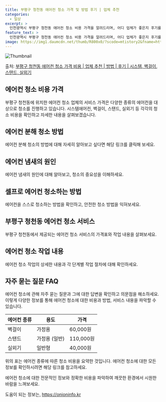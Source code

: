 ```yaml
---
title: 부평구 청천동 에어컨 청소 가격 및 방법 후기 | 업체 추천
categories:
  - 일상
excerpt: >
  인천광역시 부평구 청천동 에어컨 청소 비용 가격을 알려드리며, 어디 업체가 좋은지 후기를 통해 알아보겠습니다. 현재 글에서는 시스템, 벽걸이, 스탠드, 실외기 각각에 대해 청소 비용이 나와 있으니 참고하시면 되겠습니다. 에어컨 분해 청소 방법 보기 👈 클릭셀프 에어컨 청소 방법 보기👈 클릭부평구 청천동 에어컨 청소 비용시스템에어컨 방식클리닝방식금액1way 방식에어컨 완전분해80,000원1way 방식에어컨 필터세척35,000원2way 방식에어컨 완전분해90,000원2way 방식에어컨 필터세척35,000원4way 방식에어컨 완전분해120,000원4way 방식에어컨 필터세척35,000원원형방식에어컨 완전분해140,000원원형방식에어컨 필터세척35,000원에어컨 청소 견적 샘플 보기 👈 클릭에어컨 냄새의 원인에..
feature_text: >
  인천광역시 부평구 청천동 에어컨 청소 비용 가격을 알려드리며, 어디 업체가 좋은지 후기를 통해 알아보겠습니다. 현재 글에서는 시스템, 벽걸이, 스탠드, 실외기 각각에 대해 청소 비용이 나와 있으니 참고하시면 되겠습니다. 에어컨 분해 청소 방법 보기 👈 클릭셀프 에어컨 청소 방법 보기👈 클릭부평구 청천동 에어컨 청소 비용시스템에어컨 방식클리닝방식금액1way 방식에어컨 완전분해80,000원1way 방식에어컨 필터세척35,000원2way 방식에어컨 완전분해90,000원2way 방식에어컨 필터세척35,000원4way 방식에어컨 완전분해120,000원4way 방식에어컨 필터세척35,000원원형방식에어컨 완전분해140,000원원형방식에어컨 필터세척35,000원에어컨 청소 견적 샘플 보기 👈 클릭에어컨 냄새의 원인에..
image: https://img1.daumcdn.net/thumb/R800x0/?scode=mtistory2&fname=https%3A%2F%2Fblog.kakaocdn.net%2Fdn%2FbfgBB2%2FbtsHxGktB24%2FYWmKSMDWY3eAlras6Cb371%2Fimg.webp
---
```


![Thumbnail](https://img1.daumcdn.net/thumb/R800x0/?scode=mtistory2&fname=https%3A%2F%2Fblog.kakaocdn.net%2Fdn%2FbfgBB2%2FbtsHxGktB24%2FYWmKSMDWY3eAlras6Cb371%2Fimg.webp)

<p>출처: <a href="https://onioninfo.kr/entry/%EB%B6%80%ED%8F%89%EA%B5%AC-%EC%B2%AD%EC%B2%9C%EB%8F%99-%EC%97%90%EC%96%B4%EC%BB%A8-%EC%B2%AD%EC%86%8C-%EA%B0%80%EA%B2%A9-%EB%B9%84%EC%9A%A9-%EC%97%85%EC%B2%B4-%EC%B6%94%EC%B2%9C-%EB%B0%A9%EB%B2%95-%ED%9B%84%EA%B8%B0-%EC%8B%9C%EC%8A%A4%ED%85%9C-%EB%B2%BD%EA%B1%B8%EC%9D%B4-%EC%8A%A4%ED%83%A0%EB%93%9C-%EC%8B%A4%EC%99%B8%EA%B8%B0" rel="dofollow">부평구 청천동 에어컨 청소 가격 비용 | 업체 추천 | 방법 | 후기 | 시스템, 벽걸이, 스탠드, 실외기</a> </p>

## 에어컨 청소 비용 가격

부평구 청천동에 위치한 에어컨 청소 업체의 서비스 가격은 다양한 종류의 에어컨을 대상으로 청소를 진행하고 있습니다. 시스템에어컨, 벽걸이,
스탠드, 실외기 등 각각의 청소 비용을 확인하고 자세한 내용을 살펴보겠습니다.

## **에어컨 분해 청소 방법**

에어컨 분해 청소의 방법에 대해 자세히 알아보고 싶다면 해당 링크를 클릭해 보세요.

## **에어컨 냄새의 원인**

에어컨 냄새의 원인에 대해 알아보고, 청소의 중요성을 이해하세요.

## **셀프로 에어컨 청소하는 방법**

에어컨을 스스로 청소하는 방법을 확인하고, 안전한 청소 방법을 익혀보세요.

## **부평구 청천동 에어컨 청소 서비스**

부평구 청천동에서 제공되는 에어컨 청소 서비스의 가격표와 작업 내용을 살펴보세요.

## **에어컨 청소 작업 내용**

에어컨 청소 작업의 상세한 내용과 각 단계별 작업 절차에 대해 확인하세요.

## **자주 묻는 질문 FAQ**

에어컨 청소에 관해 자주 묻는 질문과 그에 대한 답변을 확인하고 의문점을 해소하세요. 이렇게 다양한 정보를 통해 에어컨 청소에 대한 비용과
방법, 서비스 내용을 파악할 수 있습니다.

에어컨 종류 | 용도 | 가격  
---|---|---  
벽걸이 | 가정용 | 60,000원  
스탠드 | 가정용 (일반) | 110,000원  
실외기 | 일반형 | 40,000원  
위의 표는 에어컨 종류에 따른 청소 비용을 요약한 것입니다. 에어컨 청소에 대한 모든 정보를 확인하시려면 해당 링크를 참고하세요.

에어컨 청소에 대한 전문적인 정보와 정확한 비용을 파악하여 깨끗한 환경에서 시원한 바람을 느껴보세요.

 

도움이 되는 정보는, <a href="https://onioninfo.kr" rel="dofollow">https://onioninfo.kr</a>


